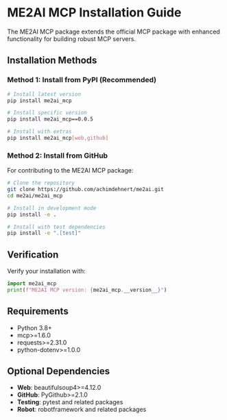 # ME2AI MCP Installation Guide

The ME2AI MCP package extends the official MCP package with enhanced functionality for building robust MCP servers.

## Installation Methods

### Method 1: Install from PyPI (Recommended)

```bash
# Install latest version
pip install me2ai_mcp

# Install specific version
pip install me2ai_mcp==0.0.5

# Install with extras
pip install me2ai_mcp[web,github]
```

### Method 2: Install from GitHub

For contributing to the ME2AI MCP package:

```bash
# Clone the repository
git clone https://github.com/achimdehnert/me2ai.git
cd me2ai/me2ai_mcp

# Install in development mode
pip install -e .

# Install with test dependencies
pip install -e ".[test]"
```

## Verification

Verify your installation with:

```python
import me2ai_mcp
print(f"ME2AI MCP version: {me2ai_mcp.__version__}")
```

## Requirements

- Python 3.8+
- mcp>=1.6.0
- requests>=2.31.0
- python-dotenv>=1.0.0

## Optional Dependencies

- **Web**: beautifulsoup4>=4.12.0
- **GitHub**: PyGithub>=2.1.0
- **Testing**: pytest and related packages
- **Robot**: robotframework and related packages
